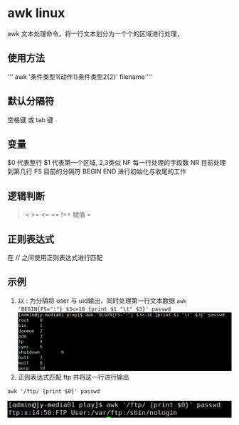 # awk linux
awk 文本处理命令，将一行文本划分为一个个的区域进行处理，
## 使用方法 
'''
awk '条件类型1{动作1}条件类型2{2}' filename
'''
## 默认分隔符
空格键 或 tab 键 
## 变量
$0  代表整行 
$1 代表第一个区域, $2,$3类似
NF 每一行处理的字段数
NR 目前处理到第几行
FS 目前的分隔符
BEGIN END 进行初始化与收尾的工作
## 逻辑判断 
> < >= <= == !==
赋值 =
## 正则表达式
在 // 之间使用正则表达式进行匹配

## 示例
1. 以 : 为分隔将 user 与 uid输出，同时处理第一行文本数据
`awk 'BEGIN{FS=":"} $3<=10 {print $1 "\t" $3}' passwd`
![awk 1](imgs/awk1.png)
2. 正则表达式匹配 ftp 并将这一行进行输出 
```
awk '/ftp/ {print $0}' passwd
```
![awk 2](imgs/awk2.png)
